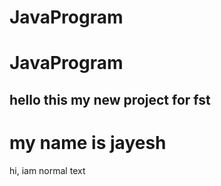 # JavaProgram
# JavaProgram
## hello this my new project for fst 
# my name is jayesh
hi, iam normal text